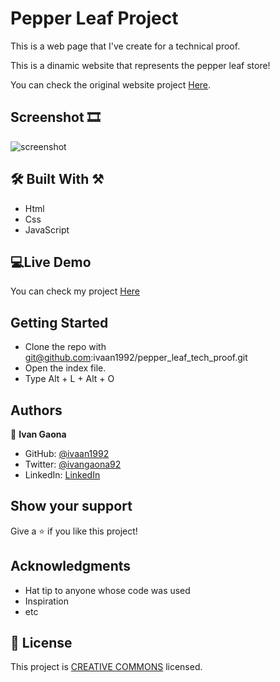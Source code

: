 # Pepper Leaf Project

This is a web page that I've create for a technical proof.

This is a dinamic website that represents the pepper leaf store!

You can check the original website project <a href="https://drive.google.com/file/d/1gsAeYMm3Ge6AoOX31mP3N6t0hwssMDyQ/view?usp=sharing">Here</a>. 

## Screenshot 🎞️
![screenshot](file:///home/ivan/Documents/Projects/tech%20proof/assets/screenshot-project.png)


 
##  🛠️ Built With ⚒️

- Html
- Css
- JavaScript
 
##  💻Live Demo

You can check my project <a href="https://ivaan1992.github.io/pepper_leaf_tech_proof/">Here</a>


## Getting Started 

- Clone the repo with git@github.com:ivaan1992/pepper_leaf_tech_proof.git
- Open the index file. 
- Type Alt + L + Alt + O

## Authors

👤 **Ivan Gaona**


- GitHub: [@ivaan1992](https://github.com/ivaan1992)
- Twitter: [@ivangaona92](https://twitter.com/ivangaona92)
- LinkedIn: [LinkedIn](https://www.linkedin.com/in/ivan-linares-gaona/)

## Show your support

Give a ⭐️ if you like this project!

## Acknowledgments

- Hat tip to anyone whose code was used
- Inspiration
- etc
## 📝 License

This project is <a href="https://creativecommons.org/licenses/by-nc/4.0/deed.en">CREATIVE COMMONS</a> licensed.